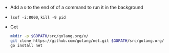 - Add a `&` to the end of of a command to run it in the background
- `lsof -i:8000`, `kill -9 pid`
- Get

    ```bash
    mkdir -p $GOPATH/src/golang.org/x/
    git clone https://github.com/golang/net.git $GOPATH/src/golang.org/x/net
    go install net
    ```
